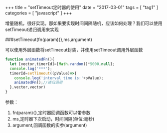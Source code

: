 +++
title = "setTimeout定时器的使用"
date = "2017-03-01"
tags = [ "tag1" ]
categories = [ "javascript" ]
+++

增量随机，很好实现。那如果要实现时间间隔随机，应该如何处理？我们可以使用setTimeout递归调用来实现
<!--more-->
###setTimeout(fn(param){},ms,argument)

可以使用外层函数将setTimeout封装，并使用setTimeout调用外层函数

```javascript
function animatedFn(){
  let [vector,timerId]=[Math.random()*5000,null];
  console.log('***');
  timerId=setTimeout((pValue)=>{
    console.log('interval time is:'+pValue);
    animatedFn();//递归调用
  },vector,vector)
}
```

参数：

1. fn(param){},定时器回调函数可以带参数
2. ms,定时器下次启动，时间间隔(单位:毫秒)
3. argument,回调函数的实参(argument)
